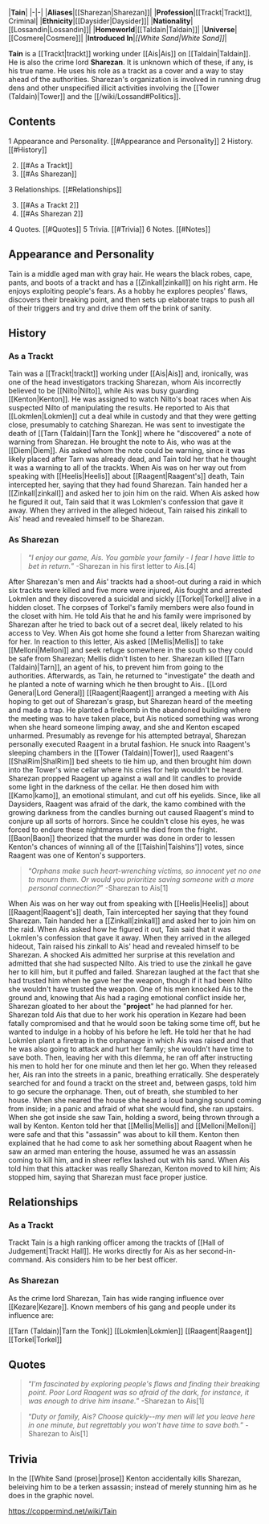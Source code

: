 |**Tain**|
|-|-|
|**Aliases**|[[Sharezan\|Sharezan]]|
|**Profession**|[[Trackt\|Trackt]], Criminal|
|**Ethnicity**|[[Daysider\|Daysider]]|
|**Nationality**|[[Lossandin\|Lossandin]]|
|**Homeworld**|[[Taldain\|Taldain]]|
|**Universe**|[[Cosmere\|Cosmere]]|
|**Introduced In**|*[[White Sand\|White Sand]]*|

**Tain** is a [[Trackt\|trackt]] working under [[Ais\|Ais]] on [[Taldain\|Taldain]]. He is also the crime lord **Sharezan**. It is unknown which of these, if any, is his true name. He uses his role as a trackt as a cover and a way to stay ahead of the authorities. Sharezan's organization is involved in running drug dens and other unspecified illicit activities involving the [[Tower (Taldain)\|Tower]] and the [[/wiki/Lossand#Politics]].

## Contents

1 Appearance and Personality. [[#Appearance and Personality]] 
2 History. [[#History]] 

2. [[#As a Trackt]] 
2. [[#As Sharezan]] 


3 Relationships. [[#Relationships]] 

3. [[#As a Trackt 2]] 
3. [[#As Sharezan 2]] 


4 Quotes. [[#Quotes]] 
5 Trivia. [[#Trivia]] 
6 Notes. [[#Notes]] 


## Appearance and Personality
Tain is a middle aged man with gray hair. He wears the black robes, cape, pants, and boots of a trackt and has a [[Zinkall\|zinkall]] on his right arm. He enjoys exploiting people's fears. As a hobby he explores peoples' flaws, discovers their breaking point, and then sets up elaborate traps to push all of their triggers and try and drive them off the brink of sanity.

## History
### As a Trackt
Tain was a [[Trackt\|trackt]] working under [[Ais\|Ais]] and, ironically, was one of the head investigators tracking Sharezan, whom Ais incorrectly believed to be [[Nilto\|Nilto]], while Ais was busy guarding [[Kenton\|Kenton]]. He was assigned to watch Nilto's boat races when Ais suspected Nilto of manipulating the results. He reported to Ais that [[Lokmlen\|Lokmlen]] cut a deal while in custody and that they were getting close, presumably to catching Sharezan. He was sent to investigate the death of [[Tarn (Taldain)\|Tarn the Tonk]] where he "discovered" a note of warning from Sharezan. He brought the note to Ais, who was at the [[Diem\|Diem]]. Ais asked whom the note could be warning, since it was likely placed after Tarn was already dead, and Tain told her that he thought it was a warning to all of the trackts. When Ais was on her way out from speaking with [[Heelis\|Heelis]] about [[Raagent\|Raagent's]] death, Tain intercepted her, saying that they had found Sharezan. Tain handed her a [[Zinkall\|zinkall]] and asked her to join him on the raid. When Ais asked how he figured it out, Tain said that it was Lokmlen's confession that gave it away. When they arrived in the alleged hideout, Tain raised his zinkall to Ais' head and revealed himself to be Sharezan.

### As Sharezan
>“*I enjoy our game, Ais. You gamble your family - I fear I have little to bet in return.*”
\-Sharezan in his first letter to Ais.[4]

After Sharezan's men and Ais' trackts had a shoot-out during a raid in which six trackts were killed and five more were injured, Ais fought and arrested Lokmlen and they discovered a suicidal and sickly [[Torkel\|Torkel]] alive in a hidden closet. The corpses of Torkel's family members were also found in the closet with him. He told Ais that he and his family were imprisoned by Sharezan after he tried to back out of a secret deal, likely related to his access to Vey. When Ais got home she found a letter from Sharezan waiting for her. In reaction to this letter, Ais asked [[Mellis\|Mellis]] to take [[Melloni\|Melloni]] and seek refuge somewhere in the south so they could be safe from Sharezan; Mellis didn't listen to her.
Sharezan killed [[Tarn (Taldain)\|Tarn]], an agent of his, to prevent him from going to the authorities. Afterwards, as Tain, he returned to "investigate" the death and he planted a note of warning which he then brought to Ais.. [[Lord General\|Lord General]] [[Raagent\|Raagent]] arranged a meeting with Ais hoping to get out of Sharezan's grasp, but Sharezan heard of the meeting and made a trap. He planted a firebomb in the abandoned building where the meeting was to have taken place, but Ais noticed something was wrong when she heard someone limping away, and she and Kenton escaped unharmed.
Presumably as revenge for his attempted betrayal, Sharezan personally executed Raagent in a brutal fashion. He snuck into Raagent's sleeping chambers in the [[Tower (Taldain)\|Tower]], used Raagent's [[ShalRim\|ShalRim]] bed sheets to tie him up, and then brought him down into the Tower's wine cellar where his cries for help wouldn't be heard. Sharezan propped Raagent up against a wall and lit candles to provide some light in the darkness of the cellar. He then dosed him with [[Kamo\|kamo]], an emotional stimulant, and cut off his eyelids. Since, like all Daysiders, Raagent was afraid of the dark, the kamo combined with the growing darkness from the candles burning out caused Raagent's mind to conjure up all sorts of horrors. Since he couldn't close his eyes, he was forced to endure these nightmares until he died from the fright. [[Baon\|Baon]] theorized that the murder was done in order to lessen Kenton's chances of winning all of the [[Taishin\|Taishins']] votes, since Raagent was one of Kenton's supporters.

>“*Orphans make such heart-wrenching victims, so innocent yet no one to mourn them. Or would you prioritize saving someone with a more personal connection?*”
\-Sharezan to Ais[1]

When Ais was on her way out from speaking with [[Heelis\|Heelis]] about [[Raagent\|Raagent's]] death, Tain intercepted her saying that they found Sharezan. Tain handed her a [[Zinkall\|zinkall]] and asked her to join him on the raid. When Ais asked how he figured it out, Tain said that it was Lokmlen's confession that gave it away. When they arrived in the alleged hideout, Tain raised his zinkall to Ais' head and revealed himself to be Sharezan. A shocked Ais admitted her surprise at this revelation and admitted that she had suspected Nilto. Ais tried to use the zinkall he gave her to kill him, but it puffed and failed. Sharezan laughed at the fact that she had trusted him when he gave her the weapon, though if it had been Nilto she wouldn't have trusted the weapon. One of his men knocked Ais to the ground and, knowing that Ais had a raging emotional conflict inside her, Sharezan gloated to her about the "**project**" he had planned for her.
Sharezan told Ais that due to her work his operation in Kezare had been fatally compromised and that he would soon be taking some time off, but he wanted to indulge in a hobby of his before he left. He told her that he had Lokmlen plant a firetrap in the orphanage in which Ais was raised and that he was also going to attack and hurt her family; she wouldn't have time to save both. Then, leaving her with this dilemma, he ran off after instructing his men to hold her for one minute and then let her go. When they released her, Ais ran into the streets in a panic, breathing erratically. She desperately searched for and found a trackt on the street and, between gasps, told him to go secure the orphanage. Then, out of breath, she stumbled to her house. When she neared the house she heard a loud banging sound coming from inside; in a panic and afraid of what she would find, she ran upstairs. When she got inside she saw Tain, holding a sword, being thrown through a wall by Kenton. Kenton told her that [[Mellis\|Mellis]] and [[Melloni\|Melloni]] were safe and that this "assassin" was about to kill them. Kenton then explained that he had come to ask her something about Raagent when he saw an armed man entering the house, assumed he was an assassin coming to kill him, and in sheer reflex lashed out with his sand. When Ais told him that this attacker was really Sharezan, Kenton moved to kill him; Ais stopped him, saying that Sharezan must face proper justice.

## Relationships
### As a Trackt
Trackt Tain is a high ranking officer among the trackts of [[Hall of Judgement\|Trackt Hall]]. He works directly for Ais as her second-in-command. Ais considers him to be her best officer.

### As Sharezan
As the crime lord Sharezan, Tain has wide ranging influence over [[Kezare\|Kezare]]. Known members of his gang and people under its influence are:

[[Tarn (Taldain)\|Tarn the Tonk]]
[[Lokmlen\|Lokmlen]]
[[Raagent\|Raagent]]
[[Torkel\|Torkel]]
## Quotes
>“*I'm fascinated by exploring people's flaws and finding their breaking point. Poor Lord Raagent was so afraid of the dark, for instance, it was enough to drive him insane.*”
\-Sharezan to Ais[1]


>“*Duty or family, Ais? Choose quickly--my men will let you leave here in one minute, but regrettably you won't have time to save both.*”
\-Sharezan to Ais[1]


## Trivia
In the [[White Sand (prose)\|prose]] Kenton accidentally kills Sharezan, beleiving him to be a terken assassin; instead of merely stunning him as he does in the graphic novel.


https://coppermind.net/wiki/Tain